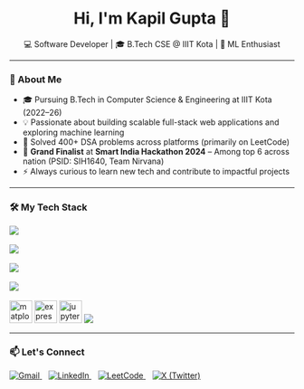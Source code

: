 <h1 align="center">Hi, I'm Kapil Gupta 💫</h1>

<p align="center">
  💻 Software Developer | 🎓 B.Tech CSE @ IIIT Kota | 🤖 ML Enthusiast <br>
</p>

---

### 🚀 About Me

- 🎓 Pursuing B.Tech in Computer Science & Engineering at IIIT Kota (2022–26)  
- 💡 Passionate about building scalable full-stack web applications and exploring machine learning  
- 🧠 Solved 400+ DSA problems across platforms (primarily on LeetCode)  
- 🏅 **Grand Finalist** at **Smart India Hackathon 2024** – Among top 6 across nation (PSID: SIH1640, Team Nirvana)  
- ⚡ Always curious to learn new tech and contribute to impactful projects

---

### 🛠️ My Tech Stack

<img src="https://skillicons.dev/icons?i=c,cpp,python,java,js,ts" /><br><br>
<img src="https://skillicons.dev/icons?i=html,css,tailwind,sass,react,vite,nodejs" /><br><br>
<img src="https://skillicons.dev/icons?i=mysql,postgres,mongodb" /><br><br>
<img src="https://skillicons.dev/icons?i=numpy,pandas,tensorflow,keras" /><br><br>
<img src="https://cdn.jsdelivr.net/gh/devicons/devicon/icons/matplotlib/matplotlib-original.svg" height="40" alt="matplotlib" />
<img src="https://cdn.jsdelivr.net/gh/devicons/devicon/icons/express/express-original.svg" height="40" alt="express" />
<img src="https://cdn.jsdelivr.net/gh/devicons/devicon/icons/jupyter/jupyter-original.svg" height="40" alt="jupyter" />
<img src="https://skillicons.dev/icons?i=git,docker,linux,postman,vscode,github" />

---

### 📫 Let's Connect

<a href="mailto:guptakapil004@gmail.com" target="_blank">
    <img src="https://img.icons8.com/fluency/48/gmail-new.png" alt="Gmail" />
</a>&nbsp;&nbsp;
  
<a href="https://linkedin.com/in/your-linkedin" target="_blank">
    <img src="https://img.icons8.com/color/48/linkedin.png" alt="LinkedIn" />
</a>&nbsp;&nbsp;
  
<a href="https://leetcode.com/your-leetcode-profile" target="_blank">
    <img src="https://img.icons8.com/external-tal-revivo-shadow-tal-revivo/48/external-level-up-your-coding-skills-and-quickly-land-a-job-logo-shadow-tal-revivo.png" alt="LeetCode" />
</a>&nbsp;&nbsp;
  
<a href="https://x.com/your-twitter-handle" target="_blank">
    <img src="https://img.icons8.com/ios-filled/48/000000/twitterx--v2.png" alt="X (Twitter)" />
</a>

